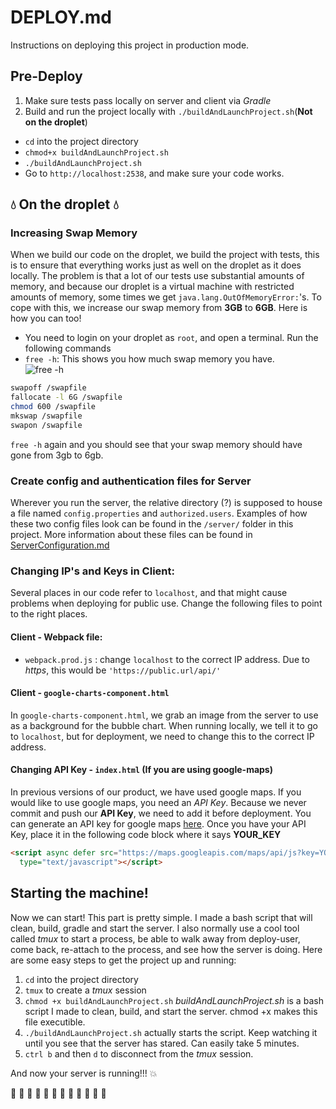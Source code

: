 # DEPLOY.md
Instructions on deploying this project in production mode.

## Pre-Deploy  
1. Make sure tests pass locally on server and client via *Gradle*  
2. Build and run the project locally with `./buildAndLaunchProject.sh`(**Not on the droplet**)  
  *  `cd` into the project directory
  * `chmod+x buildAndLaunchProject.sh`
  * `./buildAndLaunchProject.sh`  
  * Go to `http://localhost:2538`, and make sure your code works.  

## :droplet: On the droplet :droplet:  
### Increasing Swap Memory  
When we build our code on the droplet, we build the project with tests,
this is to ensure that everything works just as well on the droplet as it does locally.
The problem is that a lot of our tests use substantial amounts of memory, and because our droplet is a virtual machine with restricted amounts of memory, some times we get `java.lang.OutOfMemoryError:`'s. To cope with this, we increase our swap memory from **3GB** to **6GB**. Here is how you can too!
  * You need to login on your droplet as `root`, and open a terminal. Run the following commands  
  * `free -h`: This shows you how much swap memory you have.   
  ![free -h](Graphics/freeh.png)  
   ``` bash   
   swapoff /swapfile  
   fallocate -l 6G /swapfile  
   chmod 600 /swapfile  
   mkswap /swapfile  
   swapon /swapfile
   ```

`free -h` again and you should see that your swap memory should have gone from 3gb to 6gb.   

### Create config and authentication files for Server
Wherever you run the server, the relative directory (?) is supposed to house a file named `config.properties` and `authorized.users`. Examples of how these two config files look can be found in the `/server/` folder in this project. More information about these files can be found in [ServerConfiguration.md](./ServerConfiguration.md) 

### Changing IP's and Keys in Client:
Several places in our code refer to `localhost`, and that might cause problems when deploying for public use. Change the following files to point to the right places.

#### Client - Webpack file:
*   `webpack.prod.js` : change `localhost` to the correct IP address.
Due to *https*, this would be `'https://public.url/api/'`
#### Client - `google-charts-component.html`   
In `google-charts-component.html`, we grab an image from the server to use as a background for the bubble chart. When running locally, we tell it to go to `localhost`, but for deployment, we need to change this to the correct IP address.     
#### Changing API Key - `index.html` (If you are using google-maps)
In previous versions of our product, we have used google maps. If you would like to use google maps, you need an *API Key*.
Because we never commit and push our **API Key**, we need to add it before deployment. You can generate an API key for google maps [here](https://developers.google.com/maps/documentation/javascript/get-api-key).
Once you have your API Key, place it in the following code block where it says **YOUR_KEY**  
```html
<script async defer src="https://maps.googleapis.com/maps/api/js?key=YOUR_KEY&callback=initMap"
  type="text/javascript"></script>
```

## Starting the machine!  
Now we can start! This part is pretty simple. I made a bash script that will clean, build, gradle and start the server. I also normally use a cool tool called *tmux* to start a process, be able to walk away from deploy-user, come back, re-attach to the process, and see how the server is doing. Here are some easy steps to get the project up and running:
1. `cd` into the project directory
2. `tmux` to create a *tmux* session  
3. `chmod +x buildAndLaunchProject.sh` *buildAndLaunchProject.sh* is a bash script I made to clean, build, and start the server. chmod +x makes this file executible.
4. `./buildAndLaunchProject.sh` actually starts the script. Keep watching it until you see that the server has stared. Can easily take 5 minutes.
5. `ctrl b` and then `d` to disconnect from the *tmux* session.

And now your server is running!!! :boom:  

:octopus: :octopus: :octopus: :octopus: :octopus: :octopus: :octopus: :octopus: :octopus: :octopus: :octopus: :octopus:
